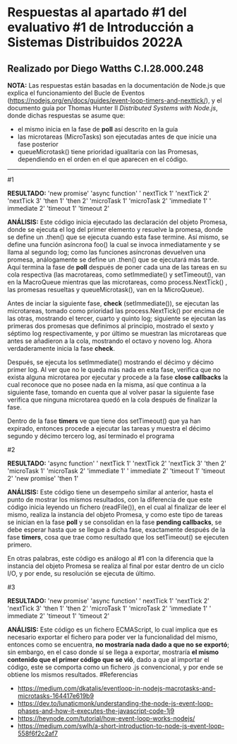 # Respuestas al apartado #1 del evaluativo #1 de Introducción a Sistemas Distribuidos 2022A

## Realizado por Diego Watths C.I.28.000.248

**NOTA:** Las respuestas están basadas en la documentación de Node.js que explica el funcionamiento del Bucle de Eventos
(https://nodejs.org/en/docs/guides/event-loop-timers-and-nexttick/), y el documento guía por Thomas Hunter II _Distributed Systems with Node.js_, donde dichas respuestas se asume que:
* el mismo inicia en la fase de **poll** así descrito en la guía
* las microtareas (MicroTasks) son ejecutadas antes de que inicie una fase posterior
* queueMicrotask() tiene prioridad igualitaria con las Promesas, dependiendo en el orden en el que aparecen en el código.

---------------------------------------------------------------------------------------------------------------------------------------------------

#1

**RESULTADO:** 'new promise' 'async function' ' nextTick 1' 'nextTick 2' 'nextTick 3' 'then 1' 'then 2' 'microTask 1' 'microTask 2' 'immediate 1' ' immediate 2' 'timeout 1' 'timeout 2' 

**ANÁLISIS:**
Este código inicia ejecutado las declaración del objeto Promesa, donde se ejecuta el log del primer elemento y resuelve la promesa, donde se define un .then() que se ejecuta cuando esta fase termine. Así mismo, se define una función asíncrona foo() la cual se invoca inmediatamente y se llama al segundo log; como las funciones asíncronas devuelven una promesa, análogamente se define un .then() que se ejecutará más tarde. Aquí termina la fase de **poll** después de poner cada una de las tareas en su cola respectiva (las macrotareas, como setImmediate() y setTimeout(), van en la MacroQueue mientras que las microtareas, como process.NextTick() , las promesas resueltas y queueMicrotask(), van en la MicroQueue).

Antes de inciar la siguiente fase, **check** (setImmediate()), se ejecutan las microtareas, tomado como prioridad las process.NextTick() por encima de las otras, mostrando el tercer, cuarto y quinto log; siguiente se ejecutan las primeras dos promesas que definimos al principio, mostrado el sexto y séptimo log respectivamente, y por último se muestran las microtareas que antes se añadieron a la cola, mostrando el octavo y noveno log. Ahora verdaderamente inicia la fase **check**.

Después, se ejecuta los setImmediate() mostrando el décimo y décimo primer log. Al ver que no le queda más nada en esta fase, verifica que no exista alguna microtarea por ejecutar y procede a la fase **close callbacks** la cual reconoce que no posee nada en la misma, así que continua a la siguiente fase, tomando en cuenta que al volver pasar la siguiente fase verifica que ninguna microtarea quedó en la cola después de finalizar la fase.

Dentro de la fase **timers** ve que tiene dos setTimeout() que ya han expirado, entonces procede a ejecutar las tareas y muestra el décimo segundo y décimo tercero log, así terminado el programa

#2

**RESULTADO:** 'async function' ' nextTick 1' 'nextTick 2' 'nextTick 3' 'then 2' 'microTask 1' 'microTask 2' 'immediate 1' ' immediate 2' 'timeout 1' 'timeout 2' 'new promise' 'then 1'

**ANÁLISIS:**
Este código tiene un desempeño similar al  anterior, hasta el punto de mostrar los mismos resultados, con la diferencia de que este código inicia leyendo un fichero (readFile()), en el cual al finalizar de leer el mismo, realiza la instancia del objeto Promesa, y como este tipo de tareas se inician en la fase **poll** y se consolidan en la fase **pending callbacks**, se debe esperar hasta que se llegue a dicha fase, exactamente después de la fase **timers**, cosa que trae como resultado que los setTimeout() se ejecuten primero.

En otras palabras, este código es análogo al #1 con la diferencia que la instancia del objeto Promesa se realiza al final por estar dentro de un ciclo I/O, y por ende, su resolución se ejecuta de último.

#3

**RESULTADO:** 'new promise' 'async function' ' nextTick 1' 'nextTick 2' 'nextTick 3' 'then 1' 'then 2' 'microTask 1' 'microTask 2' 'immediate 1' ' immediate 2' 'timeout 1' 'timeout 2' 

**ANÁLISIS:**
Este código es un fichero ECMAScript, lo cual implica que es necesario exportar el fichero para poder ver la funcionalidad del mismo, entonces como se encuentra, **no mostraría nada dado a que no se exportó**; sin embargo, en el caso donde sí se llega a exportar, mostraría **el mismo contenido que el primer código que se vió**, dado a que al importar el código, este se comporta como un fichero .js convencional, y por ende se obtiene los mismos resultados. 
#Referencias
* https://medium.com/dkatalis/eventloop-in-nodejs-macrotasks-and-microtasks-164417e619b9
* https://dev.to/lunaticmonk/understanding-the-node-js-event-loop-phases-and-how-it-executes-the-javascript-code-1j9
* https://heynode.com/tutorial/how-event-loop-works-nodejs/
* https://medium.com/swlh/a-short-introduction-to-node-js-event-loop-558f6f2c2af7

